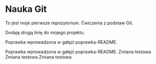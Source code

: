 # Nauka Git
To jest moje pierwsze repozytorium.
Ćwiczenia z podstaw Git.

Dodaję drugą linię do mojego projektu. 

Poprawka wprowadzona w gałęzi poprawka-README.

Poprawka wprowadzona w gałęzi poprawka-README.
Zmiana testowa
Zmiana testowa
Zmiana testowa
